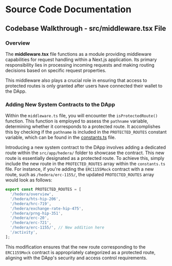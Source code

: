 # Source Code Documentation

## Codebase Walkthrough - **src/middleware.tsx** File

### Overview

The **middleware.tsx** file functions as a module providing middleware capabilities for request handling within a Next.js application. Its primary responsibility lies in processing incoming requests and making routing decisions based on specific request properties.

This middleware also plays a crucial role in ensuring that access to protected routes is only granted after users have connected their wallet to the DApp.

### Adding New System Contracts to the DApp

Within the `middleware.ts` file, you will encounter the `isProtectedRoute()` function. This function is employed to assess the `pathname` variable, determining whether it corresponds to a protected route. It accomplishes this by checking if the `pathname` is included in the `PROTECTED_ROUTES` constant variable, which can be found in the [constants.ts](../../../../../../src/utils/common/constants.ts) file.

Introducing a new system contract to the DApp involves adding a dedicated route within the `src/app/hedera/` folder to showcase the contract. This new route is essentially designated as a protected route. To achieve this, simply include the new route in the `PROTECTED_ROUTES` array within the `constants.ts` file. For instance, if you're adding the `ERC1155Mock` contract with a new route, such as `/hedera/erc-1155/`, the updated `PROTECTED_ROUTES` array would look as follows:

```typescript
export const PROTECTED_ROUTES = [
  '/hedera/overview',
  '/hedera/hts-hip-206',
  '/hedera/hrc-719',
  '/hedera/exchange-rate-hip-475',
  '/hedera/prng-hip-351',
  '/hedera/erc-20',
  '/hedera/erc-721',
  '/hedera/erc-1155/', // New addition here
  '/activity',
];
```

This modification ensures that the new route corresponding to the `ERC1155Mock` contract is appropriately categorized as a protected route, aligning with the DApp's security and access control requirements.
